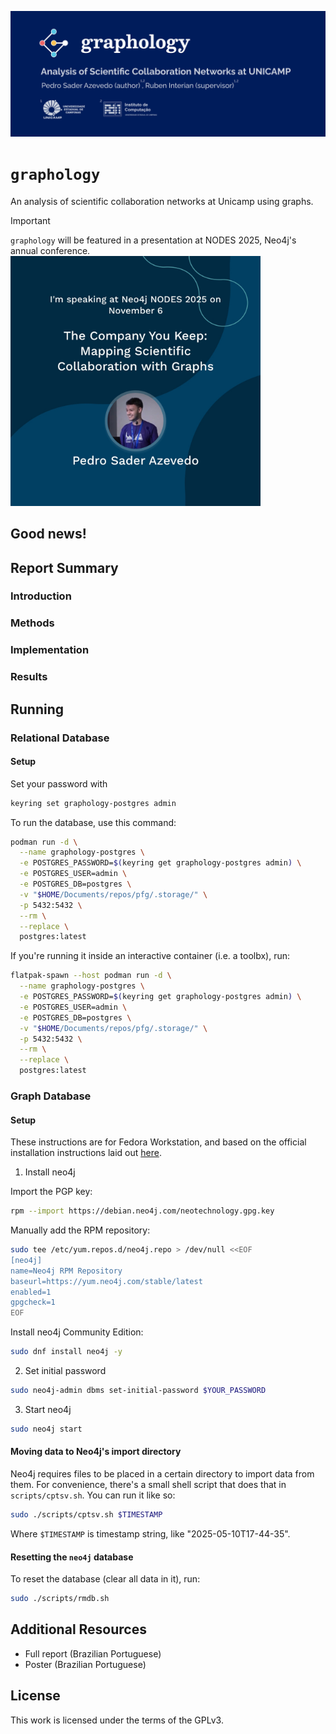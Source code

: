 ![A banner, showing the project's logo, as well authors and institutions](assets/banner.png)

# `graphology`

An analysis of scientific collaboration networks at Unicamp using graphs.

> [!IMPORTANT]
> `graphology` will be featured in a presentation at NODES 2025, Neo4j's annual
> conference.
> <img src="assets/nodes2025.jpeg" width="400">


## Good news!


## Report Summary

### Introduction

### Methods

### Implementation

### Results

## Running

### Relational Database

#### Setup

Set your password with

```sh
keyring set graphology-postgres admin
```

To run the database, use this command:

```sh
podman run -d \
  --name graphology-postgres \
  -e POSTGRES_PASSWORD=$(keyring get graphology-postgres admin) \
  -e POSTGRES_USER=admin \
  -e POSTGRES_DB=postgres \
  -v "$HOME/Documents/repos/pfg/.storage/" \
  -p 5432:5432 \
  --rm \
  --replace \
  postgres:latest
```

If you're running it inside an interactive container (i.e. a toolbx), run:

```sh
flatpak-spawn --host podman run -d \
  --name graphology-postgres \
  -e POSTGRES_PASSWORD=$(keyring get graphology-postgres admin) \
  -e POSTGRES_USER=admin \
  -e POSTGRES_DB=postgres \
  -v "$HOME/Documents/repos/pfg/.storage/" \
  -p 5432:5432 \
  --rm \
  --replace \
  postgres:latest
```

### Graph Database

#### Setup

These instructions are for Fedora Workstation, and based on the official
installation instructions laid out
[here](https://neo4j.com/docs/operations-manual/current/installation/linux/rpm/).

1. Install neo4j

Import the PGP key:

```sh
rpm --import https://debian.neo4j.com/neotechnology.gpg.key
```

Manually add the RPM repository:

```sh
sudo tee /etc/yum.repos.d/neo4j.repo > /dev/null <<EOF
[neo4j]
name=Neo4j RPM Repository
baseurl=https://yum.neo4j.com/stable/latest
enabled=1
gpgcheck=1
EOF
```

Install neo4j Community Edition:

```sh
sudo dnf install neo4j -y
```

2. Set initial password

```sh
sudo neo4j-admin dbms set-initial-password $YOUR_PASSWORD
```

3. Start neo4j

```sh
sudo neo4j start
```

#### Moving data to Neo4j's import directory

Neo4j requires files to be placed in a certain directory to import data from
them. For convenience, there's a small shell script that does that in
`scripts/cptsv.sh`. You can run it like so:

```sh
sudo ./scripts/cptsv.sh $TIMESTAMP
```

Where `$TIMESTAMP` is timestamp string, like "2025-05-10T17-44-35".

#### Resetting the `neo4j` database

To reset the database (clear all data in it), run:

```sh
sudo ./scripts/rmdb.sh
```

## Additional Resources

- Full report (Brazilian Portuguese)
- Poster (Brazilian Portuguese)

## License

This work is licensed under the terms of the GPLv3.
